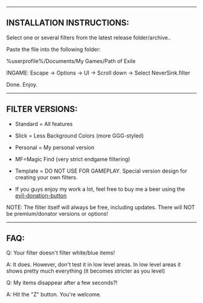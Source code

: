 --------------------------
INSTALLATION INSTRUCTIONS:
--------------------------

Select one or several filters from the latest release folder/archive..

Paste the file into the following folder:

%userprofile%/Documents/My Games/Path of Exile

INGAME: Escape -> Options -> UI -> Scroll down -> Select NeverSink.filter

Done. Enjoy.

--------------------------
FILTER VERSIONS:
--------------------------

- Standard = All features
- Slick = Less Background Colors (more GGG-styled)
- Personal = My personal version
- MF=Magic Find (very strict endgame filtering)
- Template = DO NOT USE FOR GAMEPLAY. Special version design for creating your own filters.

- If you guys enjoy my work a lot, feel free to buy me a beer using the [evil-donation-button](https://www.paypal.com/cgi-bin/webscr?cmd=_s-xclick&hosted_button_id=6J3S7PBNDQGY2)

NOTE: The filter itself will always be free, including updates. There will NOT be premium/donator versions or options!

--------------------------
FAQ:
--------------------------

Q: Your filter doesn't filter white/blue items!

A: It does. However, don't test it in low level areas. In low level areas it shows pretty much everything (it becomes stricter as you level)


Q: My items disappear after a few seconds?!

A: Hit the "Z" button. You're welcome.
